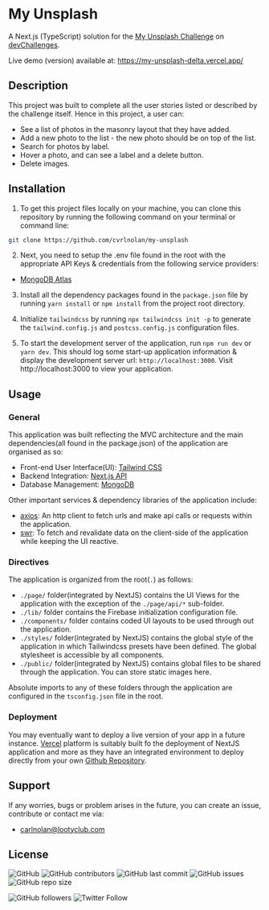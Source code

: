 # My Unsplash

A Next.js (TypeScript) solution for the [My Unsplash Challenge](https://devchallenges.io/challenges/rYyhwJAxMfES5jNQ9YsP) on [devChallenges](https://devchallenges.io/).

Live demo (version) available at: https://my-unsplash-delta.vercel.app/

## Description

This project was built to complete all the user stories listed or described by the challenge itself. Hence in this project, a user can:

- See a list of photos in the masonry layout that they have added.
- Add a new photo to the list - the new photo should be on top of the list.
- Search for photos by label.
- Hover a photo, and can see a label and a delete button.
- Delete images.

## Installation

1. To get this project files locally on your machine, you can clone this repository by running the following command on your terminal or command line:

```bash
git clone https://github.com/cvrlnolan/my-unsplash
```

2. Next, you need to setup the .env file found in the root with the appropriate API Keys & credentials from the following service providers:

- [MongoDB Atlas](https://cloud.mongodb.com/)

3. Install all the dependency packages found in the `package.json` file by running `yarn install` or `npm install` from the project root directory.

4. Initialize `tailwindcss` by running `npx tailwindcss init -p` to generate the `tailwind.config.js` and `postcss.config.js` configuration files.

5. To start the development server of the application, run `npm run dev` or `yarn dev`. This should log some start-up application information & display the development server url: `http://localhost:3000`. Visit http://localhost:3000 to view your application.

## Usage

### General

This application was built reflecting the MVC architecture and the main dependencies(all found in the package.json) of the application are organised as so:

- Front-end User Interface(UI): [Tailwind CSS](https://tailwindcss.com/)
- Backend Integration: [Next.js API](https://nextjs.org/docs/api-routes/introduction)
- Database Management: [MongoDB](https://mongodb.com/)

Other important services & dependency libraries of the application include:

- [axios](https://www.npmjs.com/package/axios): An http client to fetch urls and make api calls or requests within the application.
- [swr](https://swr.vercel.app/): To fetch and revalidate data on the client-side of the application while keeping the UI reactive.

### Directives

The application is organized from the root(`.`) as follows:

- `./page/` folder(integrated by NextJS) contains the UI Views for the application with the exception of the `./page/api/*` sub-folder.
- `./lib/` folder contains the Firebase initialization configuration file.
- `./components/` folder contains coded UI layouts to be used through out the application.
- `./styles/` folder(integrated by NextJS) contains the global style of the application in which Tailwindcss presets have been defined. The global stylesheet is accessible by all components.
- `./public/` folder(integrated by NextJS) contains global files to be shared through the application. You can store static images here.

Absolute imports to any of these folders through the application are configured in the `tsconfig.json` file in the root.

### Deployment

You may eventually want to deploy a live version of your app in a future instance. [Vercel](https://vercel.com/) platform is suitably built fo the deployment of NextJS application and more as they have an integrated environment to deploy directly from your own [Github Repository](https://github.com/new).

## Support

If any worries, bugs or problem arises in the future, you can create an issue, contribute or contact me via:

- carlnolan@lootyclub.com

## License

![GitHub](https://img.shields.io/github/license/cvrlnolan/my-unsplash) ![GitHub contributors](https://img.shields.io/github/contributors/cvrlnolan/my-unsplash) ![GitHub last commit](https://img.shields.io/github/last-commit/cvrlnolan/my-unsplash) ![GitHub issues](https://img.shields.io/github/issues/cvrlnolan/my-unsplash) ![GitHub repo size](https://img.shields.io/github/repo-size/cvrlnolan/my-unsplash)

![GitHub followers](https://img.shields.io/github/followers/cvrlnolan?style=social) ![Twitter Follow](https://img.shields.io/twitter/follow/realcarlnolan?style=social)
